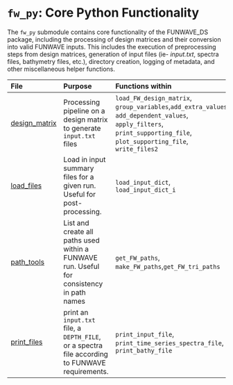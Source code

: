 # `fw_py`: Core Python Functionality

The `fw_py` submodule contains core functionality of the FUNWAVE_DS package, including the processing of design matrices and their conversion into valid FUNWAVE inputs. This includes the execution of preprocessing steps from design matrices, generation of input files (ie- *input.txt*, spectra files, bathymetry files, etc.), directory creation, logging of metadata, and other miscellaneous helper functions.

|File| Purpose|Functions within|
|:--|:--|:--|
|[design_matrix](./design_matrix.py) | Processing pipeline on a design matrix to generate `input.txt` files | `load_FW_design_matrix`, `group_variables`,`add_extra_values`, `add_dependent_values`, `apply_filters`, `print_supporting_file`, `plot_supporting_file`, `write_files2`| 
|[load_files](./load_files.py) | Load in input summary files for a given run. Useful for post-processing. | `load_input_dict`, `load_input_dict_i` | 
|[path_tools](./path_tools.py) | List and create all paths used within a FUNWAVE run. Useful for consistency in path names | `get_FW_paths`, `make_FW_paths`,`get_FW_tri_paths` | 
|[print_files](./print_files.py) | print an `input.txt` file, a `DEPTH_FILE`, or a spectra file according to FUNWAVE requirements.| `print_input_file`, `print_time_series_spectra_file`, `print_bathy_file`| 
